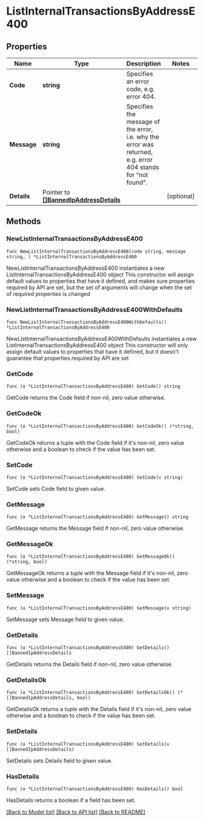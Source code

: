 # ListInternalTransactionsByAddressE400

## Properties

Name | Type | Description | Notes
------------ | ------------- | ------------- | -------------
**Code** | **string** | Specifies an error code, e.g. error 404. | 
**Message** | **string** | Specifies the message of the error, i.e. why the error was returned, e.g. error 404 stands for “not found”. | 
**Details** | Pointer to [**[]BannedIpAddressDetails**](BannedIpAddressDetails.md) |  | [optional] 

## Methods

### NewListInternalTransactionsByAddressE400

`func NewListInternalTransactionsByAddressE400(code string, message string, ) *ListInternalTransactionsByAddressE400`

NewListInternalTransactionsByAddressE400 instantiates a new ListInternalTransactionsByAddressE400 object
This constructor will assign default values to properties that have it defined,
and makes sure properties required by API are set, but the set of arguments
will change when the set of required properties is changed

### NewListInternalTransactionsByAddressE400WithDefaults

`func NewListInternalTransactionsByAddressE400WithDefaults() *ListInternalTransactionsByAddressE400`

NewListInternalTransactionsByAddressE400WithDefaults instantiates a new ListInternalTransactionsByAddressE400 object
This constructor will only assign default values to properties that have it defined,
but it doesn't guarantee that properties required by API are set

### GetCode

`func (o *ListInternalTransactionsByAddressE400) GetCode() string`

GetCode returns the Code field if non-nil, zero value otherwise.

### GetCodeOk

`func (o *ListInternalTransactionsByAddressE400) GetCodeOk() (*string, bool)`

GetCodeOk returns a tuple with the Code field if it's non-nil, zero value otherwise
and a boolean to check if the value has been set.

### SetCode

`func (o *ListInternalTransactionsByAddressE400) SetCode(v string)`

SetCode sets Code field to given value.


### GetMessage

`func (o *ListInternalTransactionsByAddressE400) GetMessage() string`

GetMessage returns the Message field if non-nil, zero value otherwise.

### GetMessageOk

`func (o *ListInternalTransactionsByAddressE400) GetMessageOk() (*string, bool)`

GetMessageOk returns a tuple with the Message field if it's non-nil, zero value otherwise
and a boolean to check if the value has been set.

### SetMessage

`func (o *ListInternalTransactionsByAddressE400) SetMessage(v string)`

SetMessage sets Message field to given value.


### GetDetails

`func (o *ListInternalTransactionsByAddressE400) GetDetails() []BannedIpAddressDetails`

GetDetails returns the Details field if non-nil, zero value otherwise.

### GetDetailsOk

`func (o *ListInternalTransactionsByAddressE400) GetDetailsOk() (*[]BannedIpAddressDetails, bool)`

GetDetailsOk returns a tuple with the Details field if it's non-nil, zero value otherwise
and a boolean to check if the value has been set.

### SetDetails

`func (o *ListInternalTransactionsByAddressE400) SetDetails(v []BannedIpAddressDetails)`

SetDetails sets Details field to given value.

### HasDetails

`func (o *ListInternalTransactionsByAddressE400) HasDetails() bool`

HasDetails returns a boolean if a field has been set.


[[Back to Model list]](../README.md#documentation-for-models) [[Back to API list]](../README.md#documentation-for-api-endpoints) [[Back to README]](../README.md)


